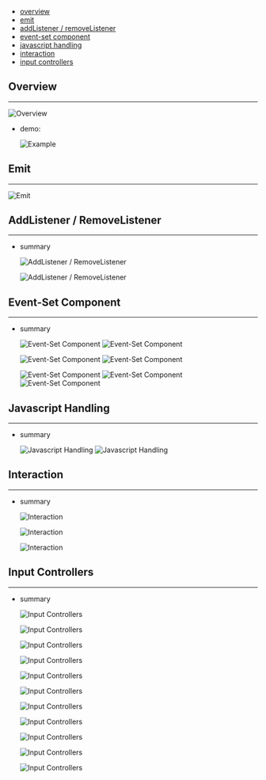 * [overview](#overview)
* [emit](#emit)
* [addListener / removeListener](#add-listener)
* [event-set component](#event-set-component)
* [javascript handling](#javascript-handling)
* [interaction](#interaction)
* [input controllers](#input-controller)

## Overview <a name="overview"></a>

---

![Overview](_asset/img/01.png)

* demo:

	![Example](_asset/img/9.png)

## Emit <a name="emit"></a>

---

![Emit](_asset/img/02.png)

## AddListener / RemoveListener <a name="add-listener"></a>

---

* summary

	![AddListener / RemoveListener](_asset/img/03.png)

	![AddListener / RemoveListener](_asset/img/04.png)

## Event-Set Component <a name="event-set-component"></a>

---

* summary

	![Event-Set Component](_asset/img/49.png)
	![Event-Set Component](_asset/img/50.png)

	![Event-Set Component](_asset/img/51.png)
	![Event-Set Component](_asset/img/52.png)

	![Event-Set Component](_asset/img/58.png)
	![Event-Set Component](_asset/img/59.png)
	![Event-Set Component](_asset/img/60.png)

## Javascript Handling <a name="javascript-handling"></a>

---

* summary

	![Javascript Handling](_asset/img/61.png)
	![Javascript Handling](_asset/img/62.png)

## Interaction <a name="interaction"></a>

---

* summary

	![Interaction](_asset/img/76.png)

	![Interaction](_asset/img/64.png)

	![Interaction](_asset/img/65.png)

## Input Controllers <a name="input-controller"></a>

---

* summary

	![Input Controllers](_asset/img/63.png)

	![Input Controllers](_asset/img/66.png)

	![Input Controllers](_asset/img/67.png)

	![Input Controllers](_asset/img/68.png)

	![Input Controllers](_asset/img/69.png)

	![Input Controllers](_asset/img/70.png)

	![Input Controllers](_asset/img/71.png)

	![Input Controllers](_asset/img/72.png)

	![Input Controllers](_asset/img/74.png)

	![Input Controllers](_asset/img/75.png)

	![Input Controllers](_asset/img/73.png)